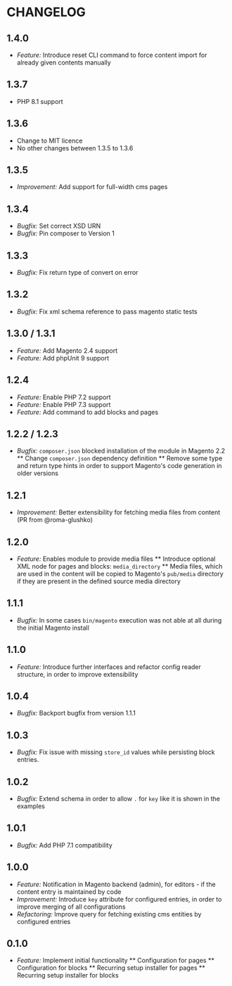 # CHANGELOG

## 1.4.0

* *Feature:* Introduce reset CLI command to force content import for already given contents manually

## 1.3.7

* PHP 8.1 support

## 1.3.6

* Change to MIT licence
* No other changes between 1.3.5 to 1.3.6

## 1.3.5

* *Improvement:* Add support for full-width cms pages

## 1.3.4

* *Bugfix:* Set correct XSD URN
* *Bugfix:* Pin composer to Version 1

## 1.3.3

* *Bugfix:* Fix return type of convert on error

## 1.3.2

* *Bugfix:* Fix xml schema reference to pass magento static tests

## 1.3.0 / 1.3.1

* *Feature:* Add Magento 2.4 support
* *Feature:* Add phpUnit 9 support

## 1.2.4

* *Feature:* Enable PHP 7.2 support
* *Feature:* Enable PHP 7.3 support
* *Feature:* Add command to add blocks and pages

## 1.2.2 / 1.2.3

* *Bugfix:* `composer.json` blocked installation of the module in Magento 2.2
  ** Change `composer.json` dependency definition
  ** Remove some type and return type hints in order to support Magento's code generation in older versions

## 1.2.1

* *Improvement:* Better extensibility for fetching media files from content (PR from @roma-glushko)

## 1.2.0

* *Feature:* Enables module to provide media files
  ** Introduce optional XML node for pages and blocks: `media_directory`
  ** Media files, which are used in the content will be copied to Magento's `pub/media` directory if they are present in
  the defined source media directory

## 1.1.1

* *Bugfix:* In some cases `bin/magento` execution was not able at all during the initial Magento install

## 1.1.0

* *Feature:* Introduce further interfaces and refactor config reader structure, in order to improve extensibility

## 1.0.4

* *Bugfix:* Backport bugfix from version 1.1.1

## 1.0.3

* *Bugfix:* Fix issue with missing `store_id` values while persisting block entries.

## 1.0.2

* *Bugfix:* Extend schema in order to allow `.` for `key` like it is shown in the examples

## 1.0.1

* *Bugfix:* Add PHP 7.1 compatibility

## 1.0.0

* *Feature:* Notification in Magento backend (admin), for editors - if the content entry is maintained by code
* *Improvement:* Introduce `key` attribute for configured entries, in order to improve merging of all configurations
* *Refactoring:* Improve query for fetching existing cms entities by configured entries

## 0.1.0

* *Feature:* Implement initial functionality
  ** Configuration for pages
  ** Configuration for blocks
  ** Recurring setup installer for pages
  ** Recurring setup installer for blocks
